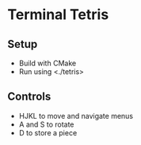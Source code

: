 # Terminal Tetris

## Setup
- Build with CMake
- Run using <./tetris>

## Controls
- HJKL to move and navigate menus
- A and S to rotate
- D to store a piece


